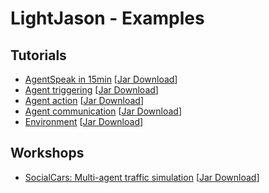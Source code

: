 # LightJason - Examples

## Tutorials

* [AgentSpeak in 15min](../../tree/tutorial-agentspeak-in-15min) [[Jar Download](../../raw/jar-tutorial-agentspeak-in-15min/myagentapp-1.0-SNAPSHOT.jar)]
* [Agent triggering](../../tree/tutorial-agent-trigger) [[Jar Download](../../raw/jar-tutorial-agent-trigger/myagentapp-1.0-SNAPSHOT.jar)]
* [Agent action](../../tree/tutorial-agent-action) [[Jar Download](../../raw/jar-tutorial-agent-action/myagentapp-1.0-SNAPSHOT.jar)]
* [Agent communication](../../tree/tutorial-agent-trigger) [[Jar Download](../../raw/jar-tutorial-agent-communication/myagentapp-1.0-SNAPSHOT.jar)]
* [Environment](../../tree/tutorial-environment) [[Jar Download](../../raw/jar-tutorial-environment/myagentapp-1.0-SNAPSHOT.jar)]

## Workshops

* [SocialCars: Multi-agent traffic simulation](../../tree/workshop-trafficsimulation) [[Jar Download](../../raw/jar-workshop-trafficsimulation/trafficsimulation-1.0-SNAPSHOT.jar)]
